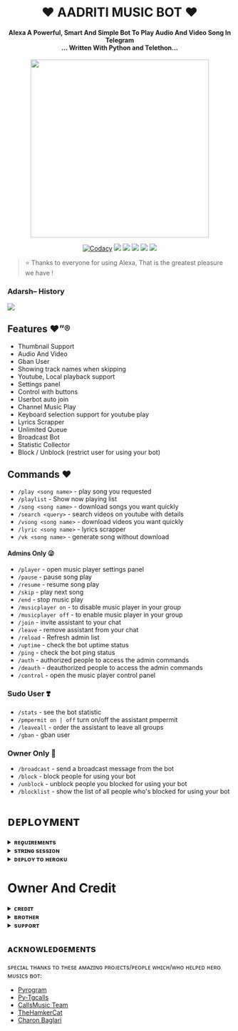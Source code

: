 <h1 align="center"><b>❤️ AADRITI MUSIC BOT ❤️</b></h1>

<h4 align="center">Alexa A Powerful, Smart And Simple Bot To Play Audio And Video Song In Telegram<br> ... Written With Python and Telethon...</h4>

<p align="center"><a href="https://t.me/shaitaan_bacchaa"><img src="https://telegra.ph/file/92209ae6d4c0bd9868dd1.jpg" width="400"></a></p>

<p align="center">
    <a href="https://app.codacy.com/manual/Adarshtiwari1305/Aadritxmusic1/dashboard"> <img src="https://img.shields.io/codacy/grade/4d58f2a402b54aed8a7d95f7add45a81?
        color=brightgreen&logo=codacy&logoColor=green&style=for-the-badge" alt="Codacy" /></a>
    <a href="https://github.com/Adarshtiwari1305/Aadritixmusic1"> <img src="https://img.shields.io/github/repo-size/Adarshtiwari1305/Aadritixmusic1?color=orange&logo=github&logoColor=green&style=for-the-badge" /></a>
    <a href="https://github.com/Adarshtiwari1305/Aadritixmusic1/commits/prince"> <img src="https://img.shields.io/github/last-commit/Adarshtiwari1305/Aadritixmusic1?color=brown&logo=github&logoColor=green&style=for-the-badge" /></a>
    <a href="https://github.com/Adarshtiwari1305/Aadritixmusic1/issues"> <img src="https://img.shields.io/github/issues/Adarshtiwari1305/Aadritixmusic1?color=blueviolet&logo=github&logoColor=green&style=for-the-badge" /></a>
    <a href="https://github.com/Adarshtiwari1305/Aadritixmusic/network/members"> <img src="https://img.shields.io/github/forks/Adarshtiwari1305/Aadritixmusic1?color=red&logo=github&logoColor=green&style=for-the-badge" /></a>  
    <a href="https://pypi.org/project/Telethon/"> <img src="https://img.shields.io/pypi/v/telethon?color=yellow&label=telethon&logo=python&logoColor=green&style=for-the-badge" /></a>
</p>

> ⭐️ Thanks to everyone for using Alexa, That is the greatest pleasure we have !

### Adarsh– History

<a href="https://www.youtube.com/Aadriti_fed"><img src="https://img.shields.io/badge/Join-Subscribe%20Support-blue.svg?style=for-the-badge&logo=YouTube"></a>

## Features ❤️”®

- Thumbnail Support
- Audio And Video
- Gban User
- Showing track names when skipping
- Youtube, Local playback support
- Settings panel
- Control with buttons
- Userbot auto join
- Channel Music Play
- Keyboard selection support for youtube play
- Lyrics Scrapper
- Unlimited Queue
- Broadcast Bot
- Statistic Collector
- Block / Unblock (restrict user for using your bot)

## Commands ❤️

- `/play <song name>` - play song you requested
- `/playlist` - Show now playing list
- `/song <song name>` - download songs you want quickly
- `/search <query>` - search videos on youtube with details
- `/vsong <song name>` - download videos you want quickly
- `/lyric <song name>` - lyrics scrapper
- `/vk <song name>` - generate song without download

#### Admins Only 😜
- `/player` - open music player settings panel
- `/pause` - pause song play
- `/resume` - resume song play
- `/skip` - play next song
- `/end` - stop music play
- `/musicplayer on` - to disable music player in your group
- `/musicplayer off` - to enable music player in your group
- `/join` - invite assistant to your chat
- `/leave` - remove assistant from your chat
- `/reload` - Refresh admin list
- `/uptime` - check the bot uptime status
- `/ping` - check the bot ping status
- `/auth` - authorized people to access the admin commands
- `/deauth` - deauthorized people to access the admin commands
- `/control` - open the music player control panel

### Sudo User ❣️
- `/stats` - see the bot statistic
- `/pmpermit on | off` turn on/off the assistant pmpermit
- `/leaveall` - order the assistant to leave all groups
- `/gban` - gban user


### Owner Only 🕺
- `/broadcast` - send a broadcast message from the bot
- `/block` - block people for using your bot
- `/unblock` - unblock people you blocked for using your bot
- `/blocklist` - show the list of all people who's blocked for using your bot


# ᴅᴇᴘʟᴏʏᴍᴇɴᴛ


<details>
<summary><b>ʀᴇǫᴜɪʀᴇᴍᴇɴᴛs</b></summary>
<br>
    
- [ᴘʏᴛʜᴏɴ𝟹.𝟿](https://www.python.org/downloads/release/python-390/)
- [ᴛᴇʟᴇɢʀᴀᴍ ᴀᴘɪ ᴋᴇʏ](https://docs.pyrogram.org/intro/setup#api-keys)
- [ᴛᴇʟᴇɢʀᴀᴍ ʙᴏᴛ ᴛᴏᴋᴇɴ](https://t.me/botfather)
- [ᴍᴏɴɢᴏᴅʙ URI](https://telegra.ph/How-To-get-Mongodb-URI-04-06)
- [sᴛʀɪɴɢ sᴇssɪᴏɴ](https://t.me/StringGeneratorRobot)
    
</details>

<details>
<summary><b>sᴛʀɪɴɢ sᴇssɪᴏɴ</b></summary>
<br>
    
> ʏᴏᴜ'ʟʟ ɴᴇᴇᴅ ᴀ ᴀᴘɪ_ɪᴅ & ᴀᴘɪ_ʜᴀsʜ ɪɴ ᴏʀᴅᴇʀ ᴛᴏ ɢᴇɴᴇʀᴀᴛᴇ ᴘʏʀᴏɢʀᴀᴍ sᴇssɪᴏɴ. 
> ᴀʟᴡᴀʏs ʀᴇᴍᴇʙᴇʀ ᴛᴏ ᴜsᴇ ɢᴏᴏᴅ ᴀᴘɪ ᴄᴏᴍʙᴏ ᴇʟsᴇ ʏᴏᴜʀ ᴀᴄᴄᴏᴜɴᴛ ᴄᴏᴜʟᴅ ʙᴇ ᴅᴇʟᴇᴛᴇᴅ.

<h4> ɢᴇɴᴇʀᴀᴛᴇ sᴇssɪᴏɴ ᴠɪᴀ ʀᴇᴘʟ: </h4>    
<p><a href="https://replit.com/@AssadAli/String-Session-Generator"><img src="https://img.shields.io/badge/Generate%20On%20Repl-blueviolet?style=for-the-badge&logo=appveyor" width="200""/></a></p>

<h4> ɢᴇɴᴇʀᴀᴛᴇ sᴇssɪᴏɴ ᴠɪᴀ ᴛᴇʟᴇɢʀᴀᴍ sᴛʀɪɴɢ-ɢᴇɴ ʙᴏᴛ: </h4>    
<p><a href="https://t.me/Pyrogram_String_Bot"><img src="https://img.shields.io/badge/TG%20String%20Gen%20Bot-blueviolet?style=for-the-badge&logo=appveyor" width="200""/></a></p>
    
</details>

<details>
<summary><b>ᴅᴇᴘʟᴏʏ ᴛᴏ ʜᴇʀᴏᴋᴜ</b></summary>
<br>

> ʜᴇʀᴏᴋᴜ ʜᴀs ᴛᴡᴏ ᴠᴀʀs[ ʜᴇʀᴏᴋᴜ_ᴀᴘɪ_ᴋᴇʏ & ʜᴇʀᴏᴋᴜ_ᴀᴘᴘ_ɴᴀᴍᴇ ] ғᴏʀ ᴜᴘᴅᴀᴛᴇʀ ᴛᴏ ᴡᴏʀᴋ. 
> ʙʏ sᴇᴛᴛɪɴɢ ᴛʜᴏsᴇ ᴛᴡᴏ ᴠᴀʀs ʏᴏᴜ ᴄᴀɴ ɢᴇᴛ ʟᴏɢs ᴏғ ʏᴏᴜʀ ʜᴇʀᴏᴋᴜ ᴀᴘᴘ, sᴇᴛ ᴠᴀʀ, ᴇᴅɪᴛ ᴠᴀʀ, ᴅᴇʟᴇᴛᴇ ᴠᴀʀs , ᴄʜᴇᴄᴋ ᴅʏɴᴏ ᴜsᴀɢᴇ ᴀɴᴅ ᴜᴘᴅᴀᴛᴇ ʙᴏᴛ. 
> ᴛʜᴏsᴇ ᴛᴡᴏ ᴠᴀʀs ᴀʀᴇ ɴᴏᴛ ᴍᴀɴᴅᴀᴛᴏʀʏ, ʏᴏᴜ ᴄᴀɴ ʟᴇᴀᴠᴇ ᴛʜᴇᴍ ʙʟᴀɴᴋ ᴛᴏᴏ. 
    
<h4> ᴄʟɪᴄᴋ ᴛʜᴇ ʙᴜᴛᴛᴏɴ ʙᴇʟᴏᴡ ᴛᴏ ᴅᴇᴘʟᴏʏ ʏᴜᴋᴋɪ ᴏɴ ʜᴇʀᴏᴋᴜ</h4>    
<p><a href="https://dashboard.heroku.com/new?template=https%3A%2F%2Fgithub.com%2FAdarshtiwari1305%2FAadritixmusic1"><img src="https://img.shields.io/badge/Deploy%20To%20Heroku-red?style=for-the-badge&logo=heroku" width="200"/></a></p>
    
</details>


# Owner And Credit


<details>
<summary><b>ᴄʀᴇᴅɪᴛ</b></summary>
<br>

## sᴘᴇᴄɪᴀʟ ᴄʀᴇᴅɪᴛ

- [Adarsh tiwari](https://t.me/@shaitaan_baccha) 


</details>

<details>
<summary><b>ʙʀᴏᴛʜᴇʀ</b></summary>
<br>

- [ᴍᴜᴋᴜ](https://t.me/LEGEND_MUKUND)
- [ᴅᴇᴠɪʟ](https://t.me/its_devil_911)

</details>

<details>
<summary><b>sᴜᴘᴘᴏʀᴛ</b></summary>
<br>

# ❤️ Support
<a href="https://t.me/Aadriti_fed"><img src="https://img.shields.io/badge/Join-Telegram%20Channel-red.svg?logo=Telegram"></a>
<a href="https://t.me/Hitler_fed"><img src="https://img.shields.io/badge/Join-Telegram%20Group-blue.svg?logo=telegram"></a>
<a href="https://t.me/Give_Me_Heart"><img src="https://img.shields.io/badge/Give-Me%20Heart-blue.svg?logo=telegram"></a>
<a href="https://t.me/Alexa_Help"><img src="https://img.shields.io/badge/Give-Me%20Heart-blue.svg?logo=telegram"></a>

</details>


## ᴀᴄᴋɴᴏᴡʟᴇᴅɢᴇᴍᴇɴᴛs

sᴘᴇᴄɪᴀʟ ᴛʜᴀɴᴋs ᴛᴏ ᴛʜᴇsᴇ ᴀᴍᴀᴢɪɴɢ ᴘʀᴏᴊᴇᴄᴛs/ᴘᴇᴏᴘʟᴇ ᴡʜɪᴄʜ/ᴡʜᴏ ʜᴇʟᴘᴇᴅ ʜᴇʀᴏ ᴍᴜsɪᴄs ʙᴏᴛ:

- [Pyrogram](https://github.com/pyrogram/pyrogram)
- [Py-Tgcalls](https://github.com/pytgcalls/pytgcalls)
- [CallsMusic Team](https://github.com/Callsmusic)
- [TheHamkerCat](https://github.com/TheHamkerCat)
- [Charon Baglari](https://github.com/XCBv021)
